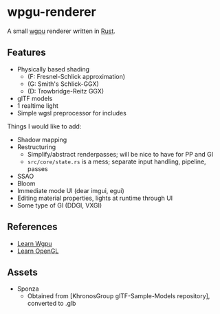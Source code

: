 # wpgu-renderer

A small [wgpu](https://github.com/gfx-rs/wgpu) renderer written in [Rust](https://github.com/rust-lang/rust).

## Features

- Physically based shading
  - (F: Fresnel-Schlick approximation)
  - (G: Smith's Schlick-GGX)
  - (D: Trowbridge-Reitz GGX)
- glTF models
- 1 realtime light
- Simple wgsl preprocessor for includes

Things I would like to add:
- Shadow mapping
- Restructuring
    - Simplify/abstract renderpasses; will be nice to have for PP and GI
    - `src/core/state.rs` is a mess; separate input handling, pipeline, passes
- SSAO
- Bloom
- Immediate mode UI (dear imgui, egui)
- Editing material properties, lights at runtime through UI
- Some type of GI (DDGI, VXGI)

## References
- [Learn Wgpu](https://sotrh.github.io/learn-wgpu/)
- [Learn OpenGL](https://learnopengl.com/)

## Assets
- Sponza
  - Obtained from [KhronosGroup glTF-Sample-Models repository], converted to .glb
